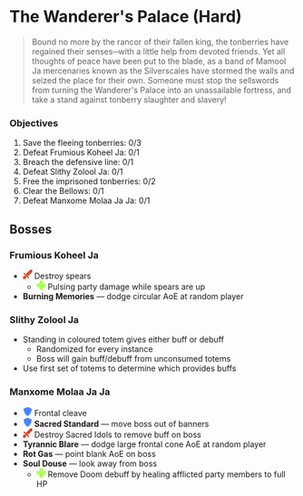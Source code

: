 # The Wanderer's Palace (Hard)

> Bound no more by the rancor of their fallen king, the tonberries have regained their senses─with a little help from devoted friends. Yet all thoughts of peace have been put to the blade, as a band of Mamool Ja mercenaries known as the Silverscales have stormed the walls and seized the place for their own. Someone must stop the sellswords from turning the Wanderer's Palace into an unassailable fortress, and take a stand against tonberry slaughter and slavery!

### Objectives

1. Save the fleeing tonberries: 0/3
2. Defeat Frumious Koheel Ja: 0/1
3. Breach the defensive line: 0/1
4. Defeat Slithy Zolool Ja: 0/1
5. Free the imprisoned tonberries: 0/2
6. Clear the Bellows: 0/1
7. Defeat Manxome Molaa Ja Ja: 0/1

## Bosses

### Frumious Koheel Ja

- ![](/assets/icons/role-dps.png) Destroy spears
    - ![](/assets/icons/role-healer.png) Pulsing party damage while spears are up
- **Burning Memories** — dodge circular AoE at random player

### Slithy Zolool Ja

- Standing in coloured totem gives either buff or debuff
    - Randomized for every instance
    - Boss will gain buff/debuff from unconsumed totems
- Use first set of totems to determine which provides buffs

### Manxome Molaa Ja Ja

- ![](/assets/icons/role-tank.png) Frontal cleave
- ![](/assets/icons/role-tank.png) **Sacred Standard** — move boss out of banners
- ![](/assets/icons/role-dps.png) Destroy Sacred Idols to remove buff on boss
- **Tyrannic Blare** — dodge large frontal cone AoE at random player
- **Rot Gas** — point blank AoE on boss
- **Soul Douse** — look away from boss
    - ![](/assets/icons/role-healer.png) Remove Doom debuff by healing afflicted party members to full HP
